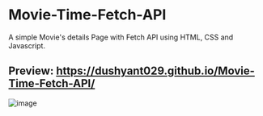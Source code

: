 # Movie-Time-Fetch-API

A simple Movie's details Page with Fetch API using HTML, CSS and Javascript.   

## Preview: https://dushyant029.github.io/Movie-Time-Fetch-API/

![image](https://user-images.githubusercontent.com/55031190/103454950-b4046580-4d0e-11eb-98f5-a8c987f274d8.png)

